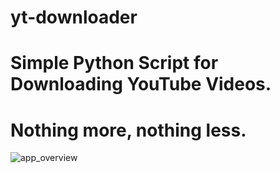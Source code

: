 # yt-downloader
# Simple Python Script for Downloading YouTube Videos.
# Nothing more, nothing less.

![app_overview](https://user-images.githubusercontent.com/67972589/120402338-42265b80-c342-11eb-9b0e-f91760742e83.JPG)
